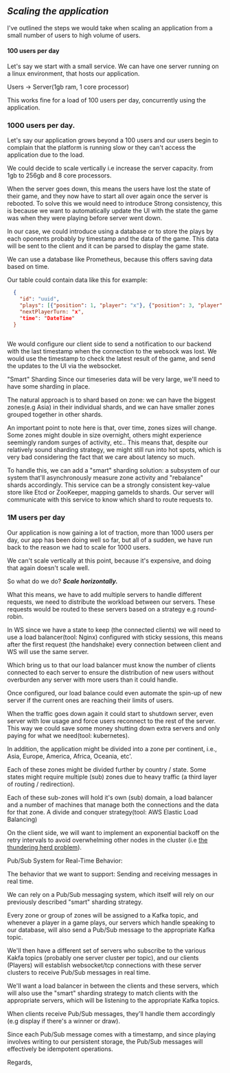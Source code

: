 ## ***Scaling the application***

I've outlined the steps we would take when scaling an application from a small number of users to high volume of users.

#### 100 users per day

Let's say we start with a small service. We can have one server running on a linux environment, that hosts our application.

Users -> Server(1gb ram, 1 core processor)

This works fine for a load of 100 users per day, concurrently using the application.

### 1000 users per day.

Let's say our application grows beyond a 100 users and our users begin to complain that the platform is running slow or they can't access the application due to the load.

We could decide to scale vertically i.e increase the server capacity. from 1gb to 256gb and 8 core processors.

When the server goes down, this means the users have lost the state of their game, and they now have to start all over again once the server is rebooted.
To solve this we would need to introduce Strong consistency, this is because we want to automatically update the UI with the state the game was when they were playing before server went down.

In our case, we could introduce using a database or to store the plays by each oponents probably by timestamp and the data of the game. This data will be sent to the client and it can be parsed to display the game state.

We can use a database like Prometheus, because this offers saving data based on time.

Our table could contain data like this for example:

```json
  {
    "id": "uuid",
    "plays": [{"position": 1, "player": "x"}, {"position": 3, "player": "o"}],
    "nextPlayerTurn: "x",
    "time": "DateTime"
  }
  
```

We would configure our client side to send a notification to our backend with the last timestamp when the connection to the websock was lost.
We would use the timestamp to check the latest result of the game, and send the updates to the UI via the websocket.

"Smart" Sharding
Since our timeseries data will be very large, we'll need to have some sharding in place.

The natural approach is to shard based on zone: we can have the biggest zones(e.g Asia) in their individual shards, and we can have smaller zones grouped together in other shards.

An important point to note here is that, over time, zones sizes will change. Some zones might double in size overnight, others might experience seemingly random surges of activity, etc.. This means that, despite our relatively sound sharding strategy, we might still run into hot spots, which is very bad considering the fact that we care about latency so much.

To handle this, we can add a "smart" sharding solution: a subsystem of our system that'll asynchronously measure zone activity and "rebalance" shards accordingly. This service can be a strongly consistent key-value store like Etcd or ZooKeeper, mapping gameIds to shards. Our server will communicate with this service to know which shard to route requests to.

### 1M users per day

Our application is now gaining a lot of traction, more than 1000 users per day, our app has been doing well so far, but all of a sudden, we have run back to the reason we had to scale for 1000 users.

We can't scale vertically at this point, because it's expensive, and doing that again doesn't scale well.

So what do we do?
***Scale horizontally.***

What this means, we have to add multiple servers to handle different requests, we need to distribute the workload between our servers.
These requests would be routed to these servers based on a strategy e.g round-robin.

In WS since we have a state to keep (the connected clients) we will need to use a load balancer(tool: Nginx) configured with sticky sessions, this means after the first request (the handshake) every connection between client and WS will use the same server.

Which bring us to that our load balancer must know the number of clients connected to each server to ensure the distribution of new users without overburden any server with more users than it could handle.

Once configured, our load balance could even automate the spin-up of new server if the current ones are reaching their limits of users.

When the traffic goes down again it could start to shutdown server, even server with low usage and force users reconnect to the rest of the server. This way we could save some money shutting down extra servers and only paying for what we need(tool: kubernetes).

In addition, the application might be divided into a zone per continent, i.e., Asia, Europe, America, Africa, Oceania, etc'.

Each of these zones might be divided further by country / state.
Some states might require multiple (sub) zones due to heavy traffic (a third layer of routing / redirection).

Each of these sub-zones will hold it's own (sub) domain, a load balancer and a number of machines that manage both the connections and the data for that zone.
A divide and conquer strategy(tool: AWS Elastic Load Balancing)

On the client side, we will want to implement an exponential backoff on the retry intervals to avoid overwhelming other nodes in the cluster (i.e [the thundering herd problem](https://en.wikipedia.org/wiki/Thundering_herd_problem)).

Pub/Sub System for Real-Time Behavior:

The behavior that we want to support:
Sending and receiving messages in real time.

We can rely on a Pub/Sub messaging system, which itself will rely on our previously described "smart" sharding strategy.

Every zone or group of zones will be assigned to a Kafka topic, and whenever a player in a game plays, our servers which handle speaking to our database, will also send a Pub/Sub message to the appropriate Kafka topic.

We'll then have a different set of servers who subscribe to the various Kakfa topics (probably one server cluster per topic), and our clients (Players) will establish websocket/tcp connections with these server clusters to receive Pub/Sub messages in real time.

We'll want a load balancer in between the clients and these servers, which will also use the "smart" sharding strategy to match clients with the appropriate servers, which will be listening to the appropriate Kafka topics.

When clients receive Pub/Sub messages, they'll handle them accordingly (e.g display if there's a winner or draw).

Since each Pub/Sub message comes with a timestamp, and since playing involves writing to our persistent storage, the Pub/Sub messages will effectively be idempotent operations.


Regards,
